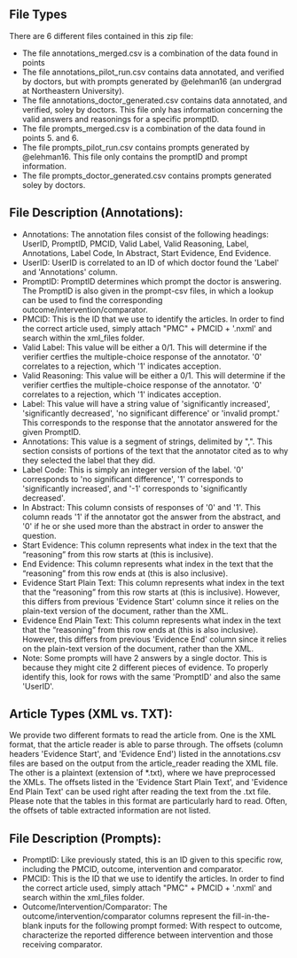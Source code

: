 ﻿## File Types
There are 6 different files contained in this zip file:
- The file annotations_merged.csv is a combination of the data found in points
- The file annotations_pilot_run.csv contains data annotated, and verified by doctors, but with prompts generated by @elehman16 (an undergrad at Northeastern University).
- The file annotations_doctor_generated.csv contains data annotated, and verified, soley by doctors. This file only has information concerning the valid answers and reasonings for a specific promptID.
- The file prompts_merged.csv is a combination of the data found in points 5. and 6.
- The file prompts_pilot_run.csv contains prompts generated by @elehman16. This file only contains the promptID and prompt information.
- The file prompts_doctor_generated.csv contains prompts generated soley by doctors.

## File Description (Annotations):
- Annotations: The annotation files consist of the following headings: UserID, PromptID, PMCID, Valid Label, Valid Reasoning, Label, Annotations, Label Code, In Abstract, Start Evidence, End Evidence.
- UserID: UserID is correlated to an ID of which doctor found the 'Label' and 'Annotations' column.
- PromptID: PromptID determines which prompt the doctor is answering. The PromptID is also given in the prompt-csv files, in which a lookup can be used to find the corresponding outcome/intervention/comparator.
- PMCID: This is the ID that we use to identify the articles. In order to find the correct article used, simply attach "PMC" + PMCID + '.nxml' and search within the xml_files folder.
- Valid Label: This value will be either a 0/1. This will determine if the verifier certfies the multiple-choice response of the annotator. '0' correlates to a rejection, which '1' indicates acception.
- Valid Reasoning: This value will be either a 0/1. This will determine if the verifier certfies the multiple-choice response of the annotator. '0' correlates to a rejection, which '1' indicates acception.
- Label: This value will have a string value of 'significantly increased', 'significantly decreased', 'no significant difference' or 'invalid prompt.' This corresponds to the response that the annotator answered for the given PromptID.
- Annotations: This value is a segment of strings, delimited by ",". This section consists of portions of the text that the annotator cited as to why they selected the label that they did.
- Label Code: This is simply an integer version of the label. '0' corresponds to 'no significant difference', '1' corresponds to 'significantly increased', and '-1' corresponds to 'significantly decreased'.
- In Abstract: This column consists of responses of '0' and '1'. This column reads '1' if the annotator got the answer from the abstract, and '0' if he or she used more than the abstract in order to answer the question.
- Start Evidence: This column represents what index in the text that the “reasoning” from this row starts at (this is inclusive). 
- End Evidence: This column represents what index in the text that the “reasoning” from this row ends at (this is also inclusive). 
- Evidence Start Plain Text: This column represents what index in the text that the “reasoning” from this row starts at (this is inclusive). However, this differs from previous 'Evidence Start' column since it relies on the plain-text version of the document, rather than the XML.
- Evidence End Plain Text: This column represents what index in the text that the “reasoning” from this row ends at (this is also inclusive). However, this differs from previous 'Evidence End' column since it relies on the plain-text version of the document, rather than the XML.
- Note: Some prompts will have 2 answers by a single doctor. This is because they might cite 2 different pieces of evidence. To properly identify this, look for rows with the same 'PromptID' and also the same 'UserID'.

## Article Types (XML vs. TXT): 
We provide two different formats to read the article from. One is the XML format, that the article reader is able to parse through. The offsets (column headers 'Evidence Start', and 'Evidence End') listed in the annotations.csv files are based on the output from the article_reader reading the XML file. 
The other is a plaintext (extension of *.txt), where we have preprocessed the XMLs. The offsets listed in the 'Evidence Start Plain Text', and 'Evidence End Plain Text' can be used right after reading the text from the .txt file. Please note that the tables in this format are particularly hard to read. Often, the offsets of table extracted information are not listed. 

## File Description (Prompts):
- PromptID: Like previously stated, this is an ID given to this specific row, including the PMCID, outcome, intervention and comparator.
- PMCID: This is the ID that we use to identify the articles. In order to find the correct article used, simply attach "PMC" + PMCID + '.nxml' and search within the xml_files folder.
- Outcome/Intervention/Comparator: The outcome/intervention/comparator columns represent the fill-in-the-blank inputs for the following prompt formed: With respect to outcome, characterize the reported difference between intervention and those receiving comparator.
